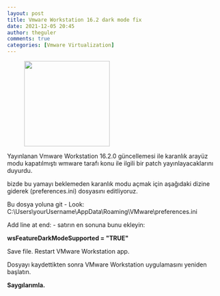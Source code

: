 ```yaml
---
layout: post
title: Vmware Workstation 16.2 dark mode fix
date: 2021-12-05 20:45
author: theguler
comments: true
categories: [Vmware Virtualization]
---
```

<!-- wp:image {"id":402,"width":200,"height":200,"sizeSlug":"large","linkDestination":"none"} -->
<figure class="wp-block-image size-large is-resized"><img src="https://farukguler.com/assets/post_images/vmware.png?w=256" alt="" class="wp-image-402" width="200" height="200" /></figure>
<!-- /wp:image -->

<!-- wp:paragraph -->
<p>Yayınlanan Vmware Workstation 16.2.0 güncellemesi ile karanlık arayüz modu kapatılmıştı wmware tarafı konu ile ilgili bir patch yayınlayacaklarını duyurdu.</p>
<!-- /wp:paragraph -->

<!-- wp:paragraph -->
<p>bizde bu yamayı beklemeden karanlık modu açmak için aşağıdaki dizine giderek (preferences.ini) dosyasını editliyoruz.</p>
<!-- /wp:paragraph -->

<!-- wp:paragraph -->
<p>Bu dosya yoluna git - Look: C:\Users\yourUsername\AppData\Roaming\VMware\preferences.ini</p>
<!-- /wp:paragraph -->

<!-- wp:paragraph -->
<p>Add line at end: - satırın en sonuna bunu ekleyin:</p>
<!-- /wp:paragraph -->

<!-- wp:paragraph -->
<p><strong>wsFeatureDarkModeSupported = "TRUE"</strong></p>
<!-- /wp:paragraph -->

<!-- wp:paragraph -->
<p>Save file. Restart VMware Workstation app.</p>
<!-- /wp:paragraph -->

<!-- wp:paragraph -->
<p>Dosyayı kaydettikten sonra VMware Workstation uygulamasını yeniden başlatın.</p>
<!-- /wp:paragraph -->

<!-- wp:paragraph -->
<p><strong>Saygılarımla.</strong></p>
<!-- /wp:paragraph -->
